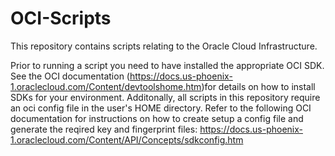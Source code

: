 # OCI-Scripts
This repository contains scripts relating to the Oracle Cloud Infrastructure.

Prior to running a script you need to have installed the appropriate OCI SDK. See the OCI documentation (https://docs.us-phoenix-1.oraclecloud.com/Content/devtoolshome.htm)for details on how to install SDKs for your environment. 
Additonally, all scripts in this repository require an oci config file in the user's HOME directory. 
Refer to the following OCI documentation for instructions on how to create setup a config file and generate 
the reqired key and fingerprint files: https://docs.us-phoenix-1.oraclecloud.com/Content/API/Concepts/sdkconfig.htm
